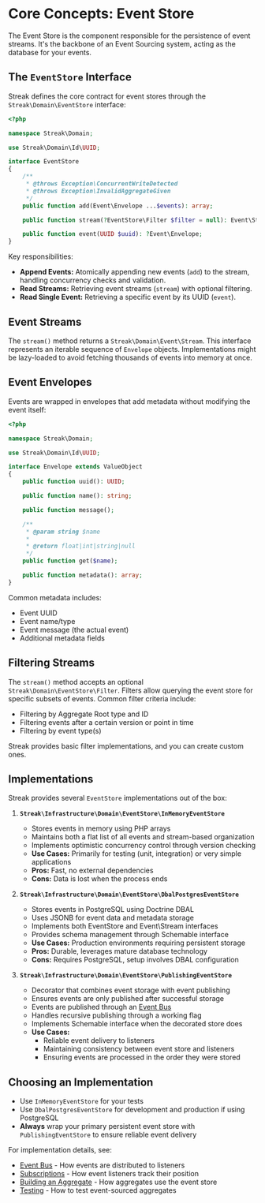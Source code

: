 # Core Concepts: Event Store

The Event Store is the component responsible for the persistence of event streams. It's the backbone of an Event Sourcing system, acting as the database for your events.

## The `EventStore` Interface

Streak defines the core contract for event stores through the `Streak\Domain\EventStore` interface:

```php
<?php

namespace Streak\Domain;

use Streak\Domain\Id\UUID;

interface EventStore
{
    /**
     * @throws Exception\ConcurrentWriteDetected
     * @throws Exception\InvalidAggregateGiven
     */
    public function add(Event\Envelope ...$events): array;

    public function stream(?EventStore\Filter $filter = null): Event\Stream;

    public function event(UUID $uuid): ?Event\Envelope;
}
```

Key responsibilities:

*   **Append Events:** Atomically appending new events (`add`) to the stream, handling concurrency checks and validation.
*   **Read Streams:** Retrieving event streams (`stream`) with optional filtering.
*   **Read Single Event:** Retrieving a specific event by its UUID (`event`).

## Event Streams

The `stream()` method returns a `Streak\Domain\Event\Stream`. This interface represents an iterable sequence of `Envelope` objects. Implementations might be lazy-loaded to avoid fetching thousands of events into memory at once.

## Event Envelopes

Events are wrapped in envelopes that add metadata without modifying the event itself:

```php
<?php

namespace Streak\Domain;

use Streak\Domain\Id\UUID;

interface Envelope extends ValueObject
{
    public function uuid(): UUID;

    public function name(): string;

    public function message();

    /**
     * @param string $name
     *
     * @return float|int|string|null
     */
    public function get($name);

    public function metadata(): array;
}
```

Common metadata includes:
*   Event UUID
*   Event name/type
*   Event message (the actual event)
*   Additional metadata fields

## Filtering Streams

The `stream()` method accepts an optional `Streak\Domain\EventStore\Filter`. Filters allow querying the event store for specific subsets of events. Common filter criteria include:

*   Filtering by Aggregate Root type and ID
*   Filtering events after a certain version or point in time
*   Filtering by event type(s)

Streak provides basic filter implementations, and you can create custom ones.

## Implementations

Streak provides several `EventStore` implementations out of the box:

1.  **`Streak\Infrastructure\Domain\EventStore\InMemoryEventStore`**
    *   Stores events in memory using PHP arrays
    *   Maintains both a flat list of all events and stream-based organization
    *   Implements optimistic concurrency control through version checking
    *   **Use Cases:** Primarily for testing (unit, integration) or very simple applications
    *   **Pros:** Fast, no external dependencies
    *   **Cons:** Data is lost when the process ends

2.  **`Streak\Infrastructure\Domain\EventStore\DbalPostgresEventStore`**
    *   Stores events in PostgreSQL using Doctrine DBAL
    *   Uses JSONB for event data and metadata storage
    *   Implements both EventStore and Event\Stream interfaces
    *   Provides schema management through Schemable interface
    *   **Use Cases:** Production environments requiring persistent storage
    *   **Pros:** Durable, leverages mature database technology
    *   **Cons:** Requires PostgreSQL, setup involves DBAL configuration

3.  **`Streak\Infrastructure\Domain\EventStore\PublishingEventStore`**
    *   Decorator that combines event storage with event publishing
    *   Ensures events are only published after successful storage
    *   Events are published through an [Event Bus](event-bus.md)
    *   Handles recursive publishing through a working flag
    *   Implements Schemable interface when the decorated store does
    *   **Use Cases:** 
        * Reliable event delivery to listeners
        * Maintaining consistency between event store and listeners
        * Ensuring events are processed in the order they were stored

## Choosing an Implementation

*   Use `InMemoryEventStore` for your tests
*   Use `DbalPostgresEventStore` for development and production if using PostgreSQL
*   **Always** wrap your primary persistent event store with `PublishingEventStore` to ensure reliable event delivery

For implementation details, see:
* [Event Bus](event-bus.md) - How events are distributed to listeners
* [Subscriptions](listeners.md#subscriptions) - How event listeners track their position
* [Building an Aggregate](../tutorials/building-an-aggregate.md) - How aggregates use the event store
* [Testing](testing.md) - How to test event-sourced aggregates
